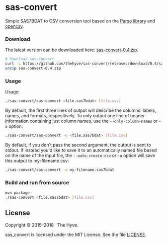 # sas-convert
Simple SAS7BDAT to CSV conversion tool based on the [Parso library](http://lifescience.opensource.epam.com/parso.html)
and [opencsv](http://opencsv.sourceforge.net).

### Download
The latest version can be downloaded here:
[sas-convert-0.4.zip](https://github.com/thehyve/sas-convert/releases/download/0.4/sas-convert-0.4.zip).

```bash
# Download sas-convert
curl -L https://github.com/thehyve/sas-convert/releases/download/0.4/sas-convert-0.4.zip -o sas-convert-0.4.zip
unzip sas-convert-0.4.zip
```

### Usage
Usage:
```bash
./sas-convert/sas-convert <file.sas7bdat> [file.csv]
```

By default, the first three lines of output will describe the columns: labels, names, and formats, respecitively. To only output one line of header information containing just column names, use the `--only-column-names` or `-o` option:
```bash
./sas-convert/sas-convert -o <file.sas7bdat> [file.csv]
```

By default, if you don't pass the second argument, the output is sent to stdout. If instead you'd like to save it to an automatically named file based on the name of the input file, the `--auto-create-csv` or `-a` option will save this output to my-filename.csv:
```bash
./sas-convert/sas-convert -a my-filename.sas7bdat
```

### Build and run from source
```bash
mvn package
./sas-convert <file.sas7bdat> [file.csv]
```


## License

Copyright &copy; 2015&ndash;2018 &nbsp; The Hyve.

sas_convert is licensed under the MIT License. See the file [LICENSE](LICENSE).

